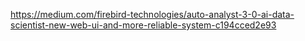 https://medium.com/firebird-technologies/auto-analyst-3-0-ai-data-scientist-new-web-ui-and-more-reliable-system-c194cced2e93